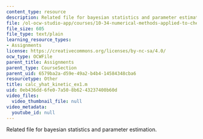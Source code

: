 ```yaml
---
content_type: resource
description: Related file for bayesian statistics and parameter estimation.
file: /ol-ocw-studio-app/courses/10-34-numerical-methods-applied-to-chemical-engineering-fall-2005/0eb436dd6fe07a508b6243237400b60d_calc_yhat_kinetic_ex1.m
file_size: 605
file_type: text/plain
learning_resource_types:
- Assignments
license: https://creativecommons.org/licenses/by-nc-sa/4.0/
ocw_type: OCWFile
parent_title: Assignments
parent_type: CourseSection
parent_uid: 6579ba2a-d59e-49a2-b4b4-14584348cba6
resourcetype: Other
title: calc_yhat_kinetic_ex1.m
uid: 0eb436dd-6fe0-7a50-8b62-43237400b60d
video_files:
  video_thumbnail_file: null
video_metadata:
  youtube_id: null
---
```

Related file for bayesian statistics and parameter estimation.